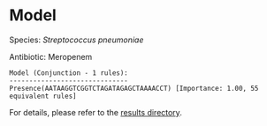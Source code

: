 
# Model

Species: *Streptococcus pneumoniae*

Antibiotic: Meropenem

```
Model (Conjunction - 1 rules):
------------------------------
Presence(AATAAGGTCGGTCTAGATAGAGCTAAAACCT) [Importance: 1.00, 55 equivalent rules]

```

For details, please refer to the [results directory](../../../../../results/scm_b/streptococcus%20pneumoniae/meropenem/repeat_6/).


